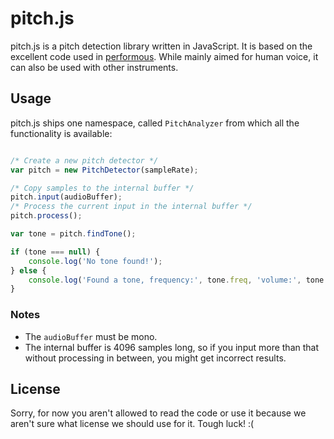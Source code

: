 # pitch.js

pitch.js is a pitch detection library written in JavaScript. It is based on the excellent code used in [performous](http://performous.org). While mainly aimed for human voice, it can also be used with other instruments.

## Usage

pitch.js ships one namespace, called ```PitchAnalyzer``` from which all the functionality is available:

```javascript

/* Create a new pitch detector */
var pitch = new PitchDetector(sampleRate);

/* Copy samples to the internal buffer */
pitch.input(audioBuffer);
/* Process the current input in the internal buffer */
pitch.process();

var tone = pitch.findTone();

if (tone === null) {
	console.log('No tone found!');
} else {
	console.log('Found a tone, frequency:', tone.freq, 'volume:', tone.db);
}

```

### Notes

 * The ```audioBuffer``` must be mono.
 * The internal buffer is 4096 samples long, so if you input more than that without processing in between, you might get incorrect results.

## License

Sorry, for now you aren't allowed to read the code or use it because we aren't sure what license we should use for it. Tough luck! :(

